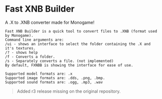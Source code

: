 # Fast XNB Builder
 A .X to .XNB converter made for Monogame!

	Fast XNB Builder is a quick tool to convert files to .XNB (format used by Monogame).
	Command line arguments are:
	/ui - shows an interface to select the folder containing the .X and it's textures.
	/? - shows help
	/f - Converts a folder.
	/s - Separately converts a file. (not implemented)
	By default, FXNBB is showing the interface for ease of use.

	Supported model formats are: .x
	Supported image formats are: .dds, .png, .bmp.
	Supported sound formats are: .ogg, .mp3, .wav
	
> Added r3 release missing on the original repository.
